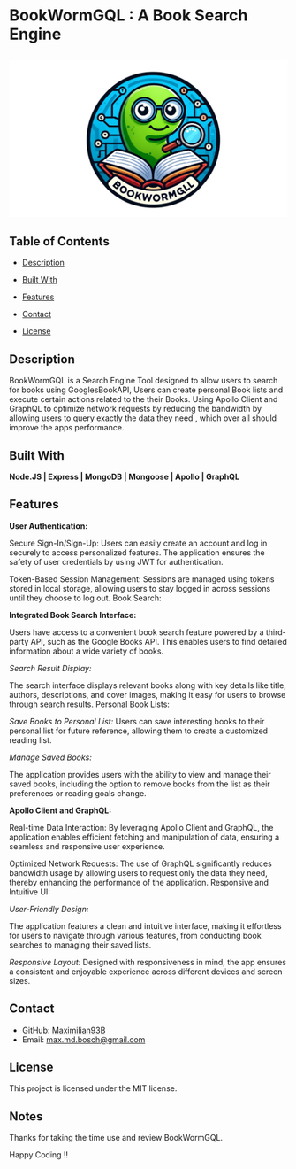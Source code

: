 # BookWormGQL : A Book Search Engine 

##
![BookWormGQL](./Assets/BookWormGQL.png)

## Table of Contents
- [Description](#description)
- [Built With](#built-with)
- [Features](#features)

- [Contact](#contact)
- [License](#license)


## Description
BookWormGQL is a Search Engine Tool designed to allow users to search for books using GooglesBookAPI, Users can create personal Book lists and execute certain actions related to the their Books. Using Apollo Client and GraphQL to optimize network requests by reducing the bandwidth by allowing users to query exactly the data they need , which over all should improve the apps performance.

## Built With
**Node.JS | Express | MongoDB | Mongoose | Apollo | GraphQL**

## Features

**User Authentication:**

Secure Sign-In/Sign-Up: Users can easily create an account and log in securely to access personalized features. The application ensures the safety of user credentials by using JWT for authentication.

Token-Based Session Management: Sessions are managed using tokens stored in local storage, allowing users to stay logged in across sessions until they choose to log out.
Book Search:

**Integrated Book Search Interface:** 

Users have access to a convenient book search feature powered by a third-party API, such as the Google Books API. This enables users to find detailed information about a wide variety of books.

*Search Result Display:* 

The search interface displays relevant books along with key details like title, authors, descriptions, and cover images, making it easy for users to browse through search results.
Personal Book Lists:

*Save Books to Personal List:* 
Users can save interesting books to their personal list for future reference, allowing them to create a customized reading list.

*Manage Saved Books:* 

The application provides users with the ability to view and manage their saved books, including the option to remove books from the list as their preferences or reading goals change.

**Apollo Client and GraphQL:**

Real-time Data Interaction: By leveraging Apollo Client and GraphQL, the application enables efficient fetching and manipulation of data, ensuring a seamless and responsive user experience.

Optimized Network Requests: The use of GraphQL significantly reduces bandwidth usage by allowing users to request only the data they need, thereby enhancing the performance of the application.
Responsive and Intuitive UI:

*User-Friendly Design:* 

The application features a clean and intuitive interface, making it effortless for users to navigate through various features, from conducting book searches to managing their saved lists.

*Responsive Layout:* Designed with responsiveness in mind, the app ensures a consistent and enjoyable experience across different devices and screen sizes.

## Contact

- GitHub: [Maximilian93B](https://github.com/Maximilian93B)
- Email: [max.md.bosch@gmail.com](mailto:max.md.bosch@gmail.com)

## License
This project is licensed under the MIT license.

## Notes
Thanks for taking the time use and review BookWormGQL.

Happy Coding !!